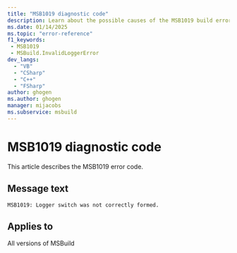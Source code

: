 ```yaml
---
title: "MSB1019 diagnostic code"
description: Learn about the possible causes of the MSB1019 build error, and get troubleshooting tips.
ms.date: 01/14/2025
ms.topic: "error-reference"
f1_keywords:
 - MSB1019
 - MSBuild.InvalidLoggerError
dev_langs:
  - "VB"
  - "CSharp"
  - "C++"
  - "FSharp"
author: ghogen
ms.author: ghogen
manager: mijacobs
ms.subservice: msbuild
---
```


# MSB1019 diagnostic code

<!-- :::ErrorDefinitionDescription::: -->
<!-- :::editable-content name="introDescription"::: -->
This article describes the MSB1019 error code.
<!-- :::editable-content-end::: -->

## Message text

`MSB1019: Logger switch was not correctly formed.`

<!-- :::editable-content name="postOutputDescription"::: -->
<!--
{StrBegin="MSBUILD : error MSB1019: "}UE: This message does not need in-line parameters because the exception takes care of displaying the invalid arg.
      This error is shown when a user does any of the following:
      msbuild.exe -logger:;"logger parameters"                    (missing logger class and assembly)
      msbuild.exe -logger:loggerclass,                            (missing logger assembly)
      msbuild.exe -logger:loggerclass,;"logger parameters"        (missing logger assembly)
      The correct way to specify a logger is to give both the logger class and logger assembly, or just the logger assembly (logger
      parameters are optional).
      LOCALIZATION: The prefix "MSBUILD : error MSBxxxx:" should not be localized.
-->
<!-- :::editable-content-end::: -->
<!-- :::ErrorDefinitionDescription-end::: -->

## Applies to

All versions of MSBuild
